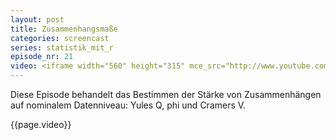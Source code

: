 ```yaml
---
layout: post
title: Zusammenhangsmaße
categories: screencast
series: statistik_mit_r
episode_nr: 21
video: <iframe width="560" height="315" mce_src="http://www.youtube.com/embed/LwtXtoe-J9w" frameborder="0" allowfullscreen="" src="http://www.youtube.com/embed/LwtXtoe-J9w"></iframe>
---
```


Diese Episode behandelt das Bestimmen der Stärke von Zusammenhängen auf nominalem Datenniveau: Yules Q, phi und Cramers V.

{{page.video}}
